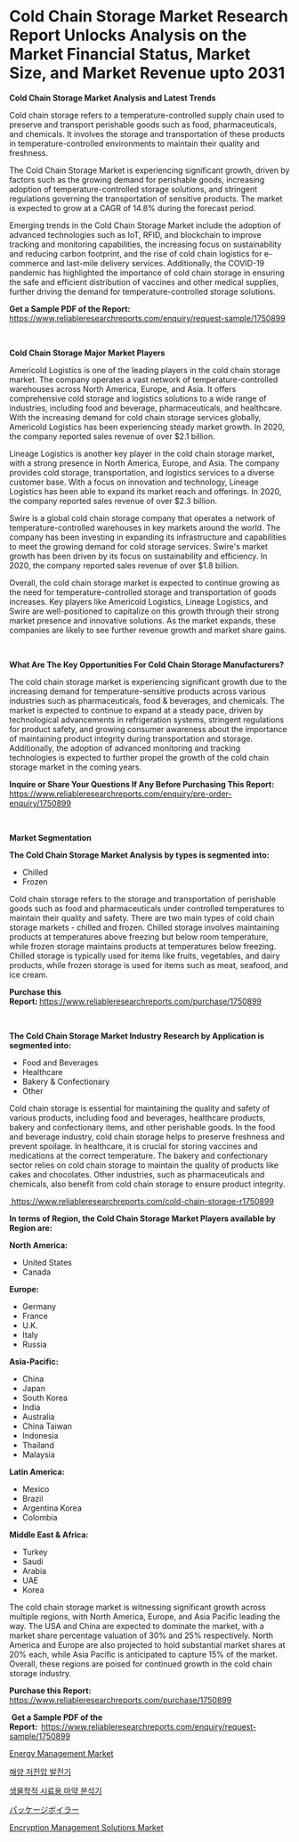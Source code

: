 <p><h1>Cold Chain Storage Market Research Report Unlocks Analysis on the Market Financial Status, Market Size, and Market Revenue upto 2031</h1></p><p><strong>Cold Chain Storage Market Analysis and Latest Trends</strong></p>
<p><p>Cold chain storage refers to a temperature-controlled supply chain used to preserve and transport perishable goods such as food, pharmaceuticals, and chemicals. It involves the storage and transportation of these products in temperature-controlled environments to maintain their quality and freshness.</p><p>The Cold Chain Storage Market is experiencing significant growth, driven by factors such as the growing demand for perishable goods, increasing adoption of temperature-controlled storage solutions, and stringent regulations governing the transportation of sensitive products. The market is expected to grow at a CAGR of 14.8% during the forecast period.</p><p>Emerging trends in the Cold Chain Storage Market include the adoption of advanced technologies such as IoT, RFID, and blockchain to improve tracking and monitoring capabilities, the increasing focus on sustainability and reducing carbon footprint, and the rise of cold chain logistics for e-commerce and last-mile delivery services. Additionally, the COVID-19 pandemic has highlighted the importance of cold chain storage in ensuring the safe and efficient distribution of vaccines and other medical supplies, further driving the demand for temperature-controlled storage solutions.</p></p>
<p><strong>Get a Sample PDF of the Report:&nbsp;</strong> <a href="https://www.reliableresearchreports.com/enquiry/request-sample/1750899">https://www.reliableresearchreports.com/enquiry/request-sample/1750899</a></p>
<p>&nbsp;</p>
<p><strong>Cold Chain Storage Major Market Players</strong></p>
<p><p>Americold Logistics is one of the leading players in the cold chain storage market. The company operates a vast network of temperature-controlled warehouses across North America, Europe, and Asia. It offers comprehensive cold storage and logistics solutions to a wide range of industries, including food and beverage, pharmaceuticals, and healthcare. With the increasing demand for cold chain storage services globally, Americold Logistics has been experiencing steady market growth. In 2020, the company reported sales revenue of over $2.1 billion.</p><p>Lineage Logistics is another key player in the cold chain storage market, with a strong presence in North America, Europe, and Asia. The company provides cold storage, transportation, and logistics services to a diverse customer base. With a focus on innovation and technology, Lineage Logistics has been able to expand its market reach and offerings. In 2020, the company reported sales revenue of over $2.3 billion.</p><p>Swire is a global cold chain storage company that operates a network of temperature-controlled warehouses in key markets around the world. The company has been investing in expanding its infrastructure and capabilities to meet the growing demand for cold storage services. Swire's market growth has been driven by its focus on sustainability and efficiency. In 2020, the company reported sales revenue of over $1.8 billion.</p><p>Overall, the cold chain storage market is expected to continue growing as the need for temperature-controlled storage and transportation of goods increases. Key players like Americold Logistics, Lineage Logistics, and Swire are well-positioned to capitalize on this growth through their strong market presence and innovative solutions. As the market expands, these companies are likely to see further revenue growth and market share gains.</p></p>
<p>&nbsp;</p>
<p><strong>What Are The Key Opportunities For Cold Chain Storage Manufacturers?</strong></p>
<p><p>The cold chain storage market is experiencing significant growth due to the increasing demand for temperature-sensitive products across various industries such as pharmaceuticals, food & beverages, and chemicals. The market is expected to continue to expand at a steady pace, driven by technological advancements in refrigeration systems, stringent regulations for product safety, and growing consumer awareness about the importance of maintaining product integrity during transportation and storage. Additionally, the adoption of advanced monitoring and tracking technologies is expected to further propel the growth of the cold chain storage market in the coming years.</p></p>
<p><strong>Inquire or Share Your Questions If Any Before Purchasing This Report:</strong> <a href="https://www.reliableresearchreports.com/enquiry/pre-order-enquiry/1750899">https://www.reliableresearchreports.com/enquiry/pre-order-enquiry/1750899</a></p>
<p>&nbsp;</p>
<p><strong>Market Segmentation</strong></p>
<p><strong>The Cold Chain Storage Market Analysis by types is segmented into:</strong></p>
<p><ul><li>Chilled</li><li>Frozen</li></ul></p>
<p><p>Cold chain storage refers to the storage and transportation of perishable goods such as food and pharmaceuticals under controlled temperatures to maintain their quality and safety. There are two main types of cold chain storage markets - chilled and frozen. Chilled storage involves maintaining products at temperatures above freezing but below room temperature, while frozen storage maintains products at temperatures below freezing. Chilled storage is typically used for items like fruits, vegetables, and dairy products, while frozen storage is used for items such as meat, seafood, and ice cream.</p></p>
<p><strong>Purchase this Report:&nbsp;</strong><a href="https://www.reliableresearchreports.com/purchase/1750899">https://www.reliableresearchreports.com/purchase/1750899</a></p>
<p>&nbsp;</p>
<p><strong>The Cold Chain Storage Market Industry Research by Application is segmented into:</strong></p>
<p><ul><li>Food and Beverages</li><li>Healthcare</li><li>Bakery & Confectionary</li><li>Other</li></ul></p>
<p><p>Cold chain storage is essential for maintaining the quality and safety of various products, including food and beverages, healthcare products, bakery and confectionary items, and other perishable goods. In the food and beverage industry, cold chain storage helps to preserve freshness and prevent spoilage. In healthcare, it is crucial for storing vaccines and medications at the correct temperature. The bakery and confectionary sector relies on cold chain storage to maintain the quality of products like cakes and chocolates. Other industries, such as pharmaceuticals and chemicals, also benefit from cold chain storage to ensure product integrity.</p></p>
<p><a href="https://www.reliableresearchreports.com/cold-chain-storage-r1750899">&nbsp;https://www.reliableresearchreports.com/cold-chain-storage-r1750899</a></p>
<p><strong>In terms of Region, the Cold Chain Storage Market Players available by Region are:</strong></p>
<p>
    <p> <strong> North America: </strong>
        <ul>
            <li>United States</li>
            <li>Canada</li>
        </ul>
        </p> 
    <p> <strong> Europe: </strong>
        <ul>
            <li>Germany</li>
            <li>France</li>
            <li>U.K.</li>
            <li>Italy</li>
            <li>Russia</li>
        </ul>
        </p> 
    <p> <strong> Asia-Pacific: </strong>
        <ul>
            <li>China</li>
            <li>Japan</li>
            <li>South Korea</li>
            <li>India</li>
            <li>Australia</li>
            <li>China Taiwan</li>
            <li>Indonesia</li>
            <li>Thailand</li>
            <li>Malaysia</li>
        </ul>
        </p> 
    <p> <strong> Latin America: </strong>
        <ul>
            <li>Mexico</li>
            <li>Brazil</li>
            <li>Argentina Korea</li>
            <li>Colombia</li>
        </ul>
        </p> 
    <p> <strong> Middle East & Africa: </strong>
        <ul>
            <li>Turkey</li>
            <li>Saudi</li>
            <li>Arabia</li>
            <li>UAE</li>
            <li>Korea</li>
        </ul>
    </p>
    </p>
<p><p>The cold chain storage market is witnessing significant growth across multiple regions, with North America, Europe, and Asia Pacific leading the way. The USA and China are expected to dominate the market, with a market share percentage valuation of 30% and 25% respectively. North America and Europe are also projected to hold substantial market shares at 20% each, while Asia Pacific is anticipated to capture 15% of the market. Overall, these regions are poised for continued growth in the cold chain storage industry.</p></p>
<p><strong>Purchase this Report: </strong><a href="https://www.reliableresearchreports.com/purchase/1750899">https://www.reliableresearchreports.com/purchase/1750899</a></p>
<p>&nbsp;<strong>Get a Sample PDF of the Report:&nbsp;&nbsp;</strong><a href="https://www.reliableresearchreports.com/enquiry/request-sample/1750899">https://www.reliableresearchreports.com/enquiry/request-sample/1750899</a></p>
<p><strong></strong></p>
<p><p><a href="https://github.com/liliskanaya73/Market-Research-Report-List-2/blob/main/energy-management-market.md">Energy Management Market</a></p><p><a href="https://github.com/RichardLueilwitz787/Market-Research-Report-List-3/blob/main/502138686233.md">해양 저전압 발전기</a></p><p><a href="https://github.com/kein8762/Market-Research-Report-List-3/blob/main/384059886234.md">생물학적 시료용 마약 분석기</a></p><p><a href="https://github.com/DeonBoer2023/Market-Research-Report-List-2/blob/main/494846568984.md">パッケージボイラー</a></p><p><a href="https://github.com/kmatchooka/Market-Research-Report-List-2/blob/main/encryption-management-solutions-market.md">Encryption Management Solutions Market</a></p></p>